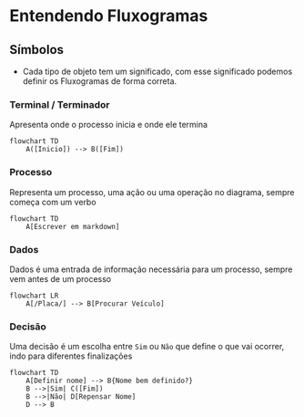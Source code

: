 # Entendendo Fluxogramas

## Símbolos

* Cada tipo de objeto tem um significado, com esse significado podemos definir os Fluxogramas de forma correta.

### Terminal / Terminador

Apresenta onde o processo inicia e onde ele termina

```mermaid
flowchart TD
    A([Inicio]) --> B([Fim])
```

### Processo

Representa um processo, uma ação ou uma operação no diagrama, sempre começa com um verbo

```mermaid
flowchart TD
    A[Escrever em markdown]
```

### Dados

Dados é uma entrada de informação necessária para um processo, sempre vem antes de um processo

```mermaid
flowchart LR
    A[/Placa/] --> B[Procurar Veículo]
```

### Decisão

Uma decisão é um escolha entre `Sim` ou `Não` que define o que vai ocorrer, indo para diferentes finalizações

```mermaid
flowchart TD
    A[Definir nome] --> B{Nome bem definido?}
    B -->|Sim| C([Fim])
    B -->|Não| D[Repensar Nome]
    D --> B
```


